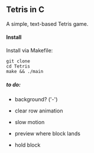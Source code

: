 ## Tetris in C
A simple, text-based Tetris game.

#### Install
Install via Makefile:
```
git clone
cd Tetris
make && ./main
```

##### *to do*: 
- background? ('-')

- clear row animation
- slow motion
- preview where block lands
- hold block